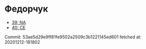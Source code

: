 # Федорчук
- [39: NA](39.md)
- [40: CE](40.md)

Commit: 53ae5d29e9ff81fe9502a2509c3b1221145ed601
 fetched at: 20201212-181802
